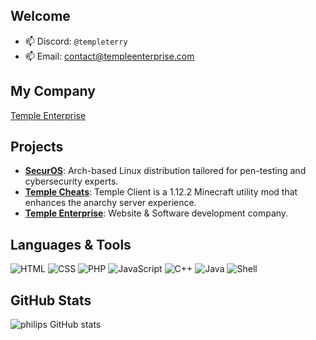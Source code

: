 ## Welcome

- 📫 Discord: `@templeterry`
- 📫 Email: [contact@templeenterprise.com](mailto:contact@templeenterprise.com)

## My Company
[Temple Enterprise](https://templeenterprise.com)  

## Projects
- [**SecurOS**](https://securos.org): Arch-based Linux distribution tailored for pen-testing and cybersecurity experts.
- [**Temple Cheats**](https://templecheats.xyz): Temple Client is a 1.12.2 Minecraft utility mod that enhances the anarchy server experience.
- [**Temple Enterprise**](https://templeenterprise.com): Website & Software development company.

## Languages & Tools
![HTML](https://img.shields.io/badge/HTML5-%23E34F26.svg?style=for-the-badge&logo=html5&logoColor=white)
![CSS](https://img.shields.io/badge/CSS3-%231572B6.svg?style=for-the-badge&logo=css3&logoColor=white)
![PHP](https://img.shields.io/badge/PHP-%23777BB4.svg?style=for-the-badge&logo=php&logoColor=white)
![JavaScript](https://img.shields.io/badge/JavaScript-%23F7DF1E.svg?style=for-the-badge&logo=javascript&logoColor=black)
![C++](https://img.shields.io/badge/C++-%2300599C.svg?style=for-the-badge&logo=c%2B%2B&logoColor=white)
![Java](https://img.shields.io/badge/Java-%23ED8B00.svg?style=for-the-badge&logo=openjdk&logoColor=white)
![Shell](https://img.shields.io/badge/Shell_Script-%23121011.svg?style=for-the-badge&logo=gnu-bash&logoColor=white)

## GitHub Stats
![philips GitHub stats](https://github-readme-stats.vercel.app/api?username=philippanda&show_icons=true&theme=tokyonight)

